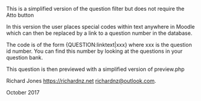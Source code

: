 This is a simplified version of the question filter but does not require the Atto button

In this version the user places special codes within text anywhere in Moodle which 
can then be replaced by a link to a question number in the database.  

The code is of the form {QUESTION:linktext|xxx} where xxx is the question id number.  You
can find this number by looking at the questions in your question bank. 

This question is then previewed with a simplified version of preview.php

Richard Jones https://richardnz.net richardnz@outlook.com.

October 2017

